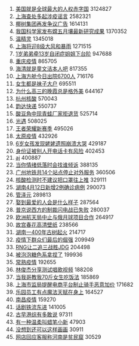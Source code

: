 1. [美国就是全球最大的人权赤字国](https://s.weibo.com//weibo?q=%23%E7%BE%8E%E5%9B%BD%E5%B0%B1%E6%98%AF%E5%85%A8%E7%90%83%E6%9C%80%E5%A4%A7%E7%9A%84%E4%BA%BA%E6%9D%83%E8%B5%A4%E5%AD%97%E5%9B%BD%23&Refer=top) 3124827
2. [上海查处多起涉疫谣言](https://s.weibo.com//weibo?q=%23%E4%B8%8A%E6%B5%B7%E6%9F%A5%E5%A4%84%E5%A4%9A%E8%B5%B7%E6%B6%89%E7%96%AB%E8%B0%A3%E8%A8%80%23&Refer=top) 2582321
3. [椰树集团再发争议广告](https://s.weibo.com//weibo?q=%23%E6%A4%B0%E6%A0%91%E9%9B%86%E5%9B%A2%E5%86%8D%E5%8F%91%E4%BA%89%E8%AE%AE%E5%B9%BF%E5%91%8A%23&Refer=top) 1614131
4. [我国科学家发布嫦五月壤最新研究成果](https://s.weibo.com//weibo?q=%23%E6%88%91%E5%9B%BD%E7%A7%91%E5%AD%A6%E5%AE%B6%E5%8F%91%E5%B8%83%E5%AB%A6%E4%BA%94%E6%9C%88%E5%A3%A4%E6%9C%80%E6%96%B0%E7%A0%94%E7%A9%B6%E6%88%90%E6%9E%9C%23&Refer=top) 1370352
5. [温精灵](https://s.weibo.com//weibo?q=%E6%B8%A9%E7%B2%BE%E7%81%B5&Refer=top) 1345018
6. [上海将迎8级大风和暴雨](https://s.weibo.com//weibo?q=%23%E4%B8%8A%E6%B5%B7%E5%B0%86%E8%BF%8E8%E7%BA%A7%E5%A4%A7%E9%A3%8E%E5%92%8C%E6%9A%B4%E9%9B%A8%23&Refer=top) 1271515
7. [1岁弟弟牵13岁自闭症姐姐下台阶](https://s.weibo.com//weibo?q=%231%E5%B2%81%E5%BC%9F%E5%BC%9F%E7%89%B513%E5%B2%81%E8%87%AA%E9%97%AD%E7%97%87%E5%A7%90%E5%A7%90%E4%B8%8B%E5%8F%B0%E9%98%B6%23&Refer=top) 947688
8. [重庆疫情](https://s.weibo.com//weibo?q=%23%E9%87%8D%E5%BA%86%E7%96%AB%E6%83%85%23&Refer=top) 865705
9. [海清就是童文洁本人吧](https://s.weibo.com//weibo?q=%23%E6%B5%B7%E6%B8%85%E5%B0%B1%E6%98%AF%E7%AB%A5%E6%96%87%E6%B4%81%E6%9C%AC%E4%BA%BA%E5%90%A7%23&Refer=top) 817355
10. [上海方舱今日出院6700人](https://s.weibo.com//weibo?q=%23%E4%B8%8A%E6%B5%B7%E6%96%B9%E8%88%B1%E4%BB%8A%E6%97%A5%E5%87%BA%E9%99%A26700%E4%BA%BA%23&Refer=top) 716176
11. [女生都是袜子大户](https://s.weibo.com//weibo?q=%23%E5%A5%B3%E7%94%9F%E9%83%BD%E6%98%AF%E8%A2%9C%E5%AD%90%E5%A4%A7%E6%88%B7%23&Refer=top) 695511
12. [为什么高三的晚霞总是格外美](https://s.weibo.com//weibo?q=%23%E4%B8%BA%E4%BB%80%E4%B9%88%E9%AB%98%E4%B8%89%E7%9A%84%E6%99%9A%E9%9C%9E%E6%80%BB%E6%98%AF%E6%A0%BC%E5%A4%96%E7%BE%8E%23&Refer=top) 644167
13. [杭州核酸](https://s.weibo.com//weibo?q=%E6%9D%AD%E5%B7%9E%E6%A0%B8%E9%85%B8&Refer=top) 570043
14. [韵达快递](https://s.weibo.com//weibo?q=%23%E9%9F%B5%E8%BE%BE%E5%BF%AB%E9%80%92%23&Refer=top) 550737
15. [酸豆角中现青蛙厂家拒退货](https://s.weibo.com//weibo?q=%23%E9%85%B8%E8%B1%86%E8%A7%92%E4%B8%AD%E7%8E%B0%E9%9D%92%E8%9B%99%E5%8E%82%E5%AE%B6%E6%8B%92%E9%80%80%E8%B4%A7%23&Refer=top) 525714
16. [光遇](https://s.weibo.com//weibo?q=%E5%85%89%E9%81%87&Refer=top) 508025
17. [王者荣耀新赛季](https://s.weibo.com//weibo?q=%23%E7%8E%8B%E8%80%85%E8%8D%A3%E8%80%80%E6%96%B0%E8%B5%9B%E5%AD%A3%23&Refer=top) 495026
18. [太原疫情](https://s.weibo.com//weibo?q=%23%E5%A4%AA%E5%8E%9F%E7%96%AB%E6%83%85%23&Refer=top) 432926
19. [6岁女孩发现姥姥遗照崩溃大哭](https://s.weibo.com//weibo?q=%236%E5%B2%81%E5%A5%B3%E5%AD%A9%E5%8F%91%E7%8E%B0%E5%A7%A5%E5%A7%A5%E9%81%97%E7%85%A7%E5%B4%A9%E6%BA%83%E5%A4%A7%E5%93%AD%23&Refer=top) 429187
20. [身份证被别人开电话卡有风险](https://s.weibo.com//weibo?q=%23%E8%BA%AB%E4%BB%BD%E8%AF%81%E8%A2%AB%E5%88%AB%E4%BA%BA%E5%BC%80%E7%94%B5%E8%AF%9D%E5%8D%A1%E6%9C%89%E9%A3%8E%E9%99%A9%23&Refer=top) 402453
21. [aj](https://s.weibo.com//weibo?q=aj&Refer=top) 400887
22. [当你情绪低落时会找谁倾诉](https://s.weibo.com//weibo?q=%23%E5%BD%93%E4%BD%A0%E6%83%85%E7%BB%AA%E4%BD%8E%E8%90%BD%E6%97%B6%E4%BC%9A%E6%89%BE%E8%B0%81%E5%80%BE%E8%AF%89%23&Refer=top) 388135
23. [广州地铁共14个站点停止对外服务](https://s.weibo.com//weibo?q=%23%E5%B9%BF%E5%B7%9E%E5%9C%B0%E9%93%81%E5%85%B114%E4%B8%AA%E7%AB%99%E7%82%B9%E5%81%9C%E6%AD%A2%E5%AF%B9%E5%A4%96%E6%9C%8D%E5%8A%A1%23&Refer=top) 360506
24. [核酸检测时不建议把口罩往上推](https://s.weibo.com//weibo?q=%23%E6%A0%B8%E9%85%B8%E6%A3%80%E6%B5%8B%E6%97%B6%E4%B8%8D%E5%BB%BA%E8%AE%AE%E6%8A%8A%E5%8F%A3%E7%BD%A9%E5%BE%80%E4%B8%8A%E6%8E%A8%23&Refer=top) 329111
25. [湖南4月12日新增2例确诊病例](https://s.weibo.com//weibo?q=%23%E6%B9%96%E5%8D%974%E6%9C%8812%E6%97%A5%E6%96%B0%E5%A2%9E2%E4%BE%8B%E7%A1%AE%E8%AF%8A%E7%97%85%E4%BE%8B%23&Refer=top) 290073
26. [管泽元](https://s.weibo.com//weibo?q=%E7%AE%A1%E6%B3%BD%E5%85%83&Refer=top) 289813
27. [娶到最爱的人会是什么样子](https://s.weibo.com//weibo?q=%23%E5%A8%B6%E5%88%B0%E6%9C%80%E7%88%B1%E7%9A%84%E4%BA%BA%E4%BC%9A%E6%98%AF%E4%BB%80%E4%B9%88%E6%A0%B7%E5%AD%90%23&Refer=top) 287564
28. [普京说西方的制裁闪电战已失败](https://s.weibo.com//weibo?q=%23%E6%99%AE%E4%BA%AC%E8%AF%B4%E8%A5%BF%E6%96%B9%E7%9A%84%E5%88%B6%E8%A3%81%E9%97%AA%E7%94%B5%E6%88%98%E5%B7%B2%E5%A4%B1%E8%B4%A5%23&Refer=top) 280037
29. [欧洲航天局中止与俄月球项目合作](https://s.weibo.com//weibo?q=%23%E6%AC%A7%E6%B4%B2%E8%88%AA%E5%A4%A9%E5%B1%80%E4%B8%AD%E6%AD%A2%E4%B8%8E%E4%BF%84%E6%9C%88%E7%90%83%E9%A1%B9%E7%9B%AE%E5%90%88%E4%BD%9C%23&Refer=top) 264917
30. [故宫春花高清壁纸](https://s.weibo.com//weibo?q=%23%E6%95%85%E5%AE%AB%E6%98%A5%E8%8A%B1%E9%AB%98%E6%B8%85%E5%A3%81%E7%BA%B8%23&Refer=top) 238566
31. [湖南一400年古树起火](https://s.weibo.com//weibo?q=%23%E6%B9%96%E5%8D%97%E4%B8%80400%E5%B9%B4%E5%8F%A4%E6%A0%91%E8%B5%B7%E7%81%AB%23&Refer=top) 214717
32. [疫情下群众们最后的倔强](https://s.weibo.com//weibo?q=%23%E7%96%AB%E6%83%85%E4%B8%8B%E7%BE%A4%E4%BC%97%E4%BB%AC%E6%9C%80%E5%90%8E%E7%9A%84%E5%80%94%E5%BC%BA%23&Refer=top) 209949
33. [RNG让二追三战胜JDG](https://s.weibo.com//weibo?q=%23RNG%E8%AE%A9%E4%BA%8C%E8%BF%BD%E4%B8%89%E6%88%98%E8%83%9CJDG%23&Refer=top) 204498
34. [被泡泡糖色系拿捏了](https://s.weibo.com//weibo?q=%E8%A2%AB%E6%B3%A1%E6%B3%A1%E7%B3%96%E8%89%B2%E7%B3%BB%E6%8B%BF%E6%8D%8F%E4%BA%86&Refer=top) 199936
35. [常熟疫情](https://s.weibo.com//weibo?q=%E5%B8%B8%E7%86%9F%E7%96%AB%E6%83%85&Refer=top) 192655
36. [林俊杰分享测试唱歌视频](https://s.weibo.com//weibo?q=%23%E6%9E%97%E4%BF%8A%E6%9D%B0%E5%88%86%E4%BA%AB%E6%B5%8B%E8%AF%95%E5%94%B1%E6%AD%8C%E8%A7%86%E9%A2%91%23&Refer=top) 188208
37. [当我哥教我70斤女生吃饭法](https://s.weibo.com//weibo?q=%23%E5%BD%93%E6%88%91%E5%93%A5%E6%95%99%E6%88%9170%E6%96%A4%E5%A5%B3%E7%94%9F%E5%90%83%E9%A5%AD%E6%B3%95%23&Refer=top) 185869
38. [上海市监局提醒电商平台制止骑手恶意加价](https://s.weibo.com//weibo?q=%23%E4%B8%8A%E6%B5%B7%E5%B8%82%E7%9B%91%E5%B1%80%E6%8F%90%E9%86%92%E7%94%B5%E5%95%86%E5%B9%B3%E5%8F%B0%E5%88%B6%E6%AD%A2%E9%AA%91%E6%89%8B%E6%81%B6%E6%84%8F%E5%8A%A0%E4%BB%B7%23&Refer=top) 171682
39. [乐园员工有点魔法天赋在身上](https://s.weibo.com//weibo?q=%23%E4%B9%90%E5%9B%AD%E5%91%98%E5%B7%A5%E6%9C%89%E7%82%B9%E9%AD%94%E6%B3%95%E5%A4%A9%E8%B5%8B%E5%9C%A8%E8%BA%AB%E4%B8%8A%23&Refer=top) 164527
40. [南昌疫情](https://s.weibo.com//weibo?q=%23%E5%8D%97%E6%98%8C%E7%96%AB%E6%83%85%23&Refer=top) 159270
41. [话剧铁流东进](https://s.weibo.com//weibo?q=%23%E8%AF%9D%E5%89%A7%E9%93%81%E6%B5%81%E4%B8%9C%E8%BF%9B%23&Refer=top) 141005
42. [古早港综有多敢说](https://s.weibo.com//weibo?q=%23%E5%8F%A4%E6%97%A9%E6%B8%AF%E7%BB%BC%E6%9C%89%E5%A4%9A%E6%95%A2%E8%AF%B4%23&Refer=top) 97311
43. [有一种温柔叫蜡笔小新](https://s.weibo.com//weibo?q=%23%E6%9C%89%E4%B8%80%E7%A7%8D%E6%B8%A9%E6%9F%94%E5%8F%AB%E8%9C%A1%E7%AC%94%E5%B0%8F%E6%96%B0%23&Refer=top) 47903
44. [没想到还可以这样画画](https://s.weibo.com//weibo?q=%23%E6%B2%A1%E6%83%B3%E5%88%B0%E8%BF%98%E5%8F%AF%E4%BB%A5%E8%BF%99%E6%A0%B7%E7%94%BB%E7%94%BB%23&Refer=top) 30911
45. [网店回应客服称河南是贫民窟](https://s.weibo.com//weibo?q=%23%E7%BD%91%E5%BA%97%E5%9B%9E%E5%BA%94%E5%AE%A2%E6%9C%8D%E7%A7%B0%E6%B2%B3%E5%8D%97%E6%98%AF%E8%B4%AB%E6%B0%91%E7%AA%9F%23&Refer=top) 30529
